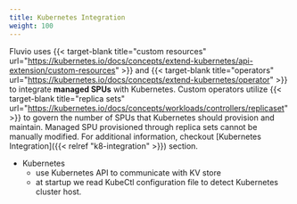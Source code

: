 ```yaml
---
title: Kubernetes Integration
weight: 100
---
```


Fluvio uses {{< target-blank title="custom resources" url="https://kubernetes.io/docs/concepts/extend-kubernetes/api-extension/custom-resources" >}} and {{< target-blank title="operators" url="https://kubernetes.io/docs/concepts/extend-kubernetes/operator" >}} to integrate **managed SPUs** with Kubernetes. Custom operators utilize {{< target-blank title="replica sets" url="https://kubernetes.io/docs/concepts/workloads/controllers/replicaset" >}} to govern the number of SPUs that Kubernetes should provision and maintain. Managed SPU provisioned through replica sets cannot be manually modified. For additional information, checkout [Kubernetes Integration]({{< relref "k8-integration" >}}) section.

* Kubernetes
    * use Kubernetes API to communicate with KV store
    * at startup we read KubeCtl configuration file to detect Kubernetes cluster host.